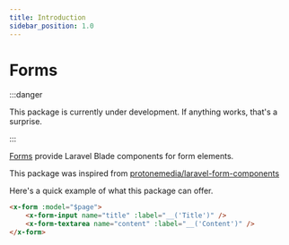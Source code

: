 ```yaml
---
title: Introduction
sidebar_position: 1.0
---
```


# Forms

:::danger

This package is currently under development. If anything works, that's a surprise.

:::

[Forms](https://github.com/Javaabu/forms) provide Laravel Blade components for form elements. 

This package was inspired from [protonemedia/laravel-form-components](https://github.com/protonemedia/laravel-form-components)

Here's a quick example of what this package can offer.

```html
<x-form :model="$page">
    <x-form-input name="title" :label="__('Title')" />
    <x-form-textarea name="content" :label="__('Content')" />
</x-form>
```
